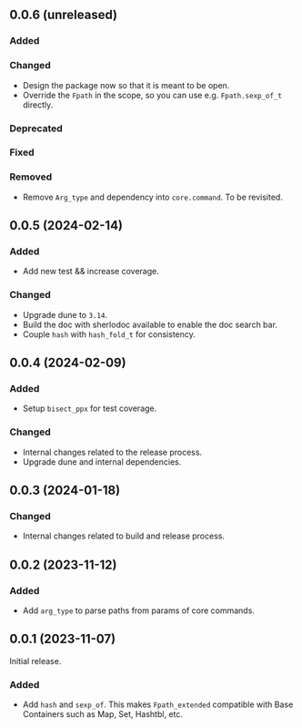 ## 0.0.6 (unreleased)

### Added

### Changed

- Design the package now so that it is meant to be open.
- Override the `Fpath` in the scope, so you can use e.g. `Fpath.sexp_of_t` directly.

### Deprecated

### Fixed

### Removed

- Remove `Arg_type` and dependency into `core.command`. To be revisited.

## 0.0.5 (2024-02-14)

### Added

- Add new test && increase coverage.

### Changed

- Upgrade dune to `3.14`.
- Build the doc with sherlodoc available to enable the doc search bar.
- Couple `hash` with `hash_fold_t` for consistency.

## 0.0.4 (2024-02-09)

### Added

- Setup `bisect_ppx` for test coverage.

### Changed

- Internal changes related to the release process.
- Upgrade dune and internal dependencies.

## 0.0.3 (2024-01-18)

### Changed

- Internal changes related to build and release process.

## 0.0.2 (2023-11-12)

### Added

- Add `arg_type` to parse paths from params of core commands.

## 0.0.1 (2023-11-07)

Initial release.

### Added

- Add `hash` and `sexp_of`. This makes `Fpath_extended` compatible with Base
  Containers such as Map, Set, Hashtbl, etc.
